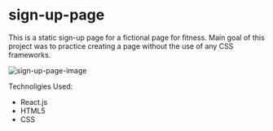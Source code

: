 # sign-up-page

This is a static sign-up page for a fictional page for fitness. Main goal of this project was to
practice creating a page without the use of any CSS frameworks.

![sign-up-page-image](sign-up-page/sign-up-page/src/images/bodyhomepage.png)

Technoligies Used: 

* React.js
* HTML5
* CSS
